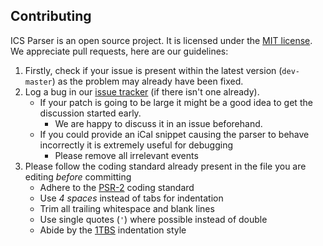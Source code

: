 ## Contributing

ICS Parser is an open source project. It is licensed under the [MIT license](http://opensource.org/licenses/MIT).
We appreciate pull requests, here are our guidelines:

1. Firstly, check if your issue is present within the latest version (`dev-master`) as the problem may already have been fixed.
1. Log a bug in our [issue tracker](https://github.com/u01jmg3/ics-parser/issues) (if there isn't one already).
   - If your patch is going to be large it might be a good idea to get the discussion started early.
     - We are happy to discuss it in an issue beforehand.
   - If you could provide an iCal snippet causing the parser to behave incorrectly it is extremely useful for debugging
     - Please remove all irrelevant events
1. Please follow the coding standard already present in the file you are editing _before_ committing
   - Adhere to the [PSR-2](https://github.com/php-fig/fig-standards/blob/master/accepted/PSR-2-coding-style-guide.md) coding standard
   - Use *4 spaces* instead of tabs for indentation
   - Trim all trailing whitespace and blank lines
   - Use single quotes (`'`) where possible instead of double
   - Abide by the [1TBS](https://en.wikipedia.org/wiki/Indent_style#Variant:_1TBS_.28OTBS.29) indentation style